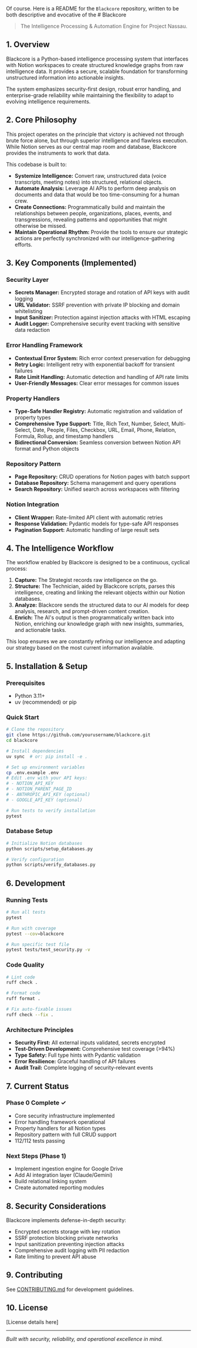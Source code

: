 Of course. Here is a README for the `Blackcore` repository, written to be both descriptive and evocative of the # Blackcore

> The Intelligence Processing & Automation Engine for Project Nassau.

## 1. Overview

Blackcore is a Python-based intelligence processing system that interfaces with Notion workspaces to create structured knowledge graphs from raw intelligence data. It provides a secure, scalable foundation for transforming unstructured information into actionable insights.

The system emphasizes security-first design, robust error handling, and enterprise-grade reliability while maintaining the flexibility to adapt to evolving intelligence requirements.

## 2. Core Philosophy

This project operates on the principle that victory is achieved not through brute force alone, but through superior intelligence and flawless execution. While Notion serves as our central map room and database, Blackcore provides the instruments to work that data.

This codebase is built to:
*   **Systemize Intelligence:** Convert raw, unstructured data (voice transcripts, meeting notes) into structured, relational objects.
*   **Automate Analysis:** Leverage AI APIs to perform deep analysis on documents and data that would be too time-consuming for a human crew.
*   **Create Connections:** Programmatically build and maintain the relationships between people, organizations, places, events, and transgressions, revealing patterns and opportunities that might otherwise be missed.
*   **Maintain Operational Rhythm:** Provide the tools to ensure our strategic actions are perfectly synchronized with our intelligence-gathering efforts.

## 3. Key Components (Implemented)

### Security Layer
*   **Secrets Manager:** Encrypted storage and rotation of API keys with audit logging
*   **URL Validator:** SSRF prevention with private IP blocking and domain whitelisting
*   **Input Sanitizer:** Protection against injection attacks with HTML escaping
*   **Audit Logger:** Comprehensive security event tracking with sensitive data redaction

### Error Handling Framework
*   **Contextual Error System:** Rich error context preservation for debugging
*   **Retry Logic:** Intelligent retry with exponential backoff for transient failures
*   **Rate Limit Handling:** Automatic detection and handling of API rate limits
*   **User-Friendly Messages:** Clear error messages for common issues

### Property Handlers
*   **Type-Safe Handler Registry:** Automatic registration and validation of property types
*   **Comprehensive Type Support:** Title, Rich Text, Number, Select, Multi-Select, Date, People, Files, Checkbox, URL, Email, Phone, Relation, Formula, Rollup, and timestamp handlers
*   **Bidirectional Conversion:** Seamless conversion between Notion API format and Python objects

### Repository Pattern
*   **Page Repository:** CRUD operations for Notion pages with batch support
*   **Database Repository:** Schema management and query operations
*   **Search Repository:** Unified search across workspaces with filtering

### Notion Integration
*   **Client Wrapper:** Rate-limited API client with automatic retries
*   **Response Validation:** Pydantic models for type-safe API responses
*   **Pagination Support:** Automatic handling of large result sets

## 4. The Intelligence Workflow

The workflow enabled by Blackcore is designed to be a continuous, cyclical process:

1.  **Capture:** The Strategist records raw intelligence on the go.
2.  **Structure:** The Technician, aided by Blackcore scripts, parses this intelligence, creating and linking the relevant objects within our Notion databases.
3.  **Analyze:** Blackcore sends the structured data to our AI models for deep analysis, research, and prompt-driven content creation.
4.  **Enrich:** The AI's output is then programmatically written back into Notion, enriching our knowledge graph with new insights, summaries, and actionable tasks.

This loop ensures we are constantly refining our intelligence and adapting our strategy based on the most current information available.

## 5. Installation & Setup

### Prerequisites
- Python 3.11+
- uv (recommended) or pip

### Quick Start
```bash
# Clone the repository
git clone https://github.com/yourusername/blackcore.git
cd blackcore

# Install dependencies
uv sync  # or: pip install -e .

# Set up environment variables
cp .env.example .env
# Edit .env with your API keys:
# - NOTION_API_KEY
# - NOTION_PARENT_PAGE_ID
# - ANTHROPIC_API_KEY (optional)
# - GOOGLE_API_KEY (optional)

# Run tests to verify installation
pytest
```

### Database Setup
```bash
# Initialize Notion databases
python scripts/setup_databases.py

# Verify configuration
python scripts/verify_databases.py
```

## 6. Development

### Running Tests
```bash
# Run all tests
pytest

# Run with coverage
pytest --cov=blackcore

# Run specific test file
pytest tests/test_security.py -v
```

### Code Quality
```bash
# Lint code
ruff check .

# Format code
ruff format .

# Fix auto-fixable issues
ruff check --fix .
```

### Architecture Principles
- **Security First:** All external inputs validated, secrets encrypted
- **Test-Driven Development:** Comprehensive test coverage (>94%)
- **Type Safety:** Full type hints with Pydantic validation
- **Error Resilience:** Graceful handling of API failures
- **Audit Trail:** Complete logging of security-relevant events

## 7. Current Status

### Phase 0 Complete ✓
- Core security infrastructure implemented
- Error handling framework operational
- Property handlers for all Notion types
- Repository pattern with full CRUD support
- 112/112 tests passing

### Next Steps (Phase 1)
- Implement ingestion engine for Google Drive
- Add AI integration layer (Claude/Gemini)
- Build relational linking system
- Create automated reporting modules

## 8. Security Considerations

Blackcore implements defense-in-depth security:
- Encrypted secrets storage with key rotation
- SSRF protection blocking private networks
- Input sanitization preventing injection attacks
- Comprehensive audit logging with PII redaction
- Rate limiting to prevent API abuse

## 9. Contributing

See [CONTRIBUTING.md](CONTRIBUTING.md) for development guidelines.

## 10. License

[License details here]

---
*Built with security, reliability, and operational excellence in mind.*